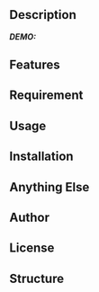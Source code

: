 # <!-- リポジトリ名 -->

<!-- CIのバッジステータスを記入 
![Badge Status](https://ci-as-a-service)
-->

<!--概要を記述 -->

## Description

<!-- リポジトリの詳細を記述 
-->

***DEMO:***

<!-- デモのアニメーションgifのリンクを記述 
 ![Demo](https://image-url.gif) 
-->


## Features

<!-- 本リポジトリが提供する機能を記述 
- Awesome function
- Awesome UI
- ...
For more information, see `awesome-tool -help`.
 -->

## Requirement

<!-- 依存をリスト形式で記述 
- Requirement
- Requirement
- Requirement
-->

## Usage

<!-- 利用方法をリスト形式で記述
1. Usage
2. Usage
3. Usage
-->

## Installation

<!-- インストール方法をコードスニペット形式で記述
  ```
    $ git clone https://github.com/b4b4r07/awesome-tool
  ```
-->

## Anything Else

<!-- その他記載しておくべき事項を記述
AnythingAnythingAnything
AnythingAnythingAnything
AnythingAnythingAnything
-->

## Author

<!-- リポジトリ作者を記述。
- [@nishimuuuuuu](https://twitter.com/nishimuuuuuu)
-->

## License

<!-- ライセンスを記述
[MIT](http://b4b4r07.mit-license.org)
-->

## Structure

<!-- リポジトリのファイルツリーをコードスニペット形式で記述
     tree -L 2 で概要が把握出来る程度にファイルツリーは浅く保つ
```
```
 -->
